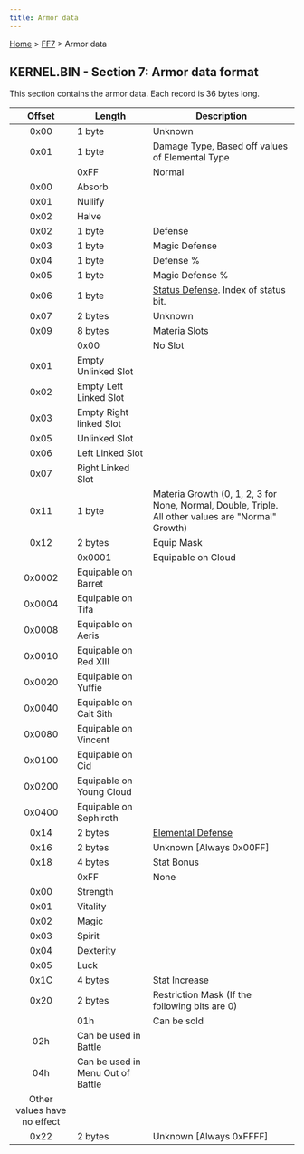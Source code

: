 ```yaml
---
title: Armor data
---
```


[Home](../Main%20Page.md) > [FF7](../FF7.md) > Armor data

## KERNEL.BIN - Section 7: Armor data format

This section contains the armor data. Each record is 36 bytes long.

|           Offset            | Length                            | Description                                                                                        |
|:---------------------------:|-----------------------------------|----------------------------------------------------------------------------------------------------|
|            0x00             | 1 byte                            | Unknown                                                                                            |
|            0x01             | 1 byte                            | Damage Type, Based off values of Elemental Type                                                    |
|                             | 0xFF                              | Normal                                                                                             |
|            0x00             | Absorb                            |                                                                                                    |
|            0x01             | Nullify                           |                                                                                                    |
|            0x02             | Halve                             |                                                                                                    |
|            0x02             | 1 byte                            | Defense                                                                                            |
|            0x03             | 1 byte                            | Magic Defense                                                                                      |
|            0x04             | 1 byte                            | Defense %                                                                                          |
|            0x05             | 1 byte                            | Magic Defense %                                                                                    |
|            0x06             | 1 byte                            | [Status Defense][]. Index of status bit.                                                           |
|            0x07             | 2 bytes                           | Unknown                                                                                            |
|            0x09             | 8 bytes                           | Materia Slots                                                                                      |
|                             | 0x00                              | No Slot                                                                                            |
|            0x01             | Empty Unlinked Slot               |                                                                                                    |
|            0x02             | Empty Left Linked Slot            |                                                                                                    |
|            0x03             | Empty Right linked Slot           |                                                                                                    |
|            0x05             | Unlinked Slot                     |                                                                                                    |
|            0x06             | Left Linked Slot                  |                                                                                                    |
|            0x07             | Right Linked Slot                 |                                                                                                    |
|            0x11             | 1 byte                            | Materia Growth (0, 1, 2, 3 for None, Normal, Double, Triple. All other values are "Normal" Growth) |
|            0x12             | 2 bytes                           | Equip Mask                                                                                         |
|                             | 0x0001                            | Equipable on Cloud                                                                                 |
|           0x0002            | Equipable on Barret               |                                                                                                    |
|           0x0004            | Equipable on Tifa                 |                                                                                                    |
|           0x0008            | Equipable on Aeris                |                                                                                                    |
|           0x0010            | Equipable on Red XIII             |                                                                                                    |
|           0x0020            | Equipable on Yuffie               |                                                                                                    |
|           0x0040            | Equipable on Cait Sith            |                                                                                                    |
|           0x0080            | Equipable on Vincent              |                                                                                                    |
|           0x0100            | Equipable on Cid                  |                                                                                                    |
|           0x0200            | Equipable on Young Cloud          |                                                                                                    |
|           0x0400            | Equipable on Sephiroth            |                                                                                                    |
|            0x14             | 2 bytes                           | [Elemental Defense][]                                                                              |
|            0x16             | 2 bytes                           | Unknown \[Always 0x00FF\]                                                                          |
|            0x18             | 4 bytes                           | Stat Bonus                                                                                         |
|                             | 0xFF                              | None                                                                                               |
|            0x00             | Strength                          |                                                                                                    |
|            0x01             | Vitality                          |                                                                                                    |
|            0x02             | Magic                             |                                                                                                    |
|            0x03             | Spirit                            |                                                                                                    |
|            0x04             | Dexterity                         |                                                                                                    |
|            0x05             | Luck                              |                                                                                                    |
|            0x1C             | 4 bytes                           | Stat Increase                                                                                      |
|            0x20             | 2 bytes                           | Restriction Mask (If the following bits are 0)                                                     |
|                             | 01h                               | Can be sold                                                                                        |
|             02h             | Can be used in Battle             |                                                                                                    |
|             04h             | Can be used in Menu Out of Battle |                                                                                                    |
| Other values have no effect |                                   |                                                                                                    |
|            0x22             | 2 bytes                           | Unknown \[Always 0xFFFF\]                                                                          |

  [Status Defense]: Battle/Status%20Effects.md "wikilink"
  [Elemental Defense]: Battle/Elemental%20Data.md "wikilink"
